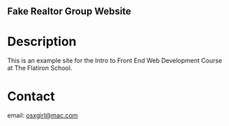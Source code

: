 Fake Realtor Group Website
---

# Description

This is an example site for the Intro to Front End Web Development Course at The Flatiron School.

# Contact

email: osxgirl@mac.com
